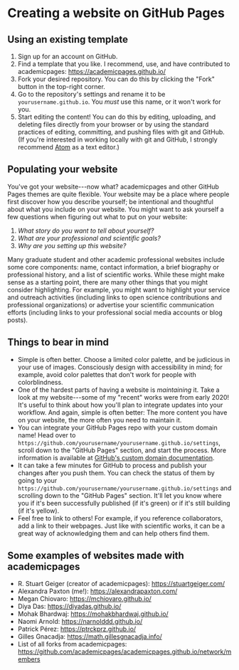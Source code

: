 # Creating a website on GitHub Pages

## Using an existing template

1. Sign up for an account on GitHub.
1. Find a template that you like. I recommend, use, and have contributed to academicpages: https://academicpages.github.io/
1. Fork your desired repository. You can do this by clicking the "Fork" button in the top-right corner.
1. Go to the repository's settings and rename it to be `yourusername.github.io`. You *must* use this name, or it won't work for you.
1. Start editing the content! You can do this by editing, uploading, and deleting files directly from your browser or by using the standard practices of editing, committing, and pushing files with git and GitHub. (If you're interested in working locally with git and GitHub, I strongly recommend [Atom](https://atom.io/) as a text editor.)

## Populating your website

You've got your website---now what? academicpages and other GitHub Pages themes are quite flexible. Your website may be a place where people first discover how you describe yourself; be intentional and thoughtful about what you include on your website. You might want to ask yourself a few questions when figuring out what to put on your website:

1. *What story do you want to tell about yourself?*
1. *What are your professional and scientific goals?*
1. *Why are you setting up this website?*

Many graduate student and other academic professional websites include some core components: name, contact information, a brief biography or professional history, and a list of scientific works. While these might make sense as a starting point, there are many other things that you might consider highlighting. For example, you might want to highlight your service and outreach activities (including links to open science contributions and professional organizations) or advertise your scientific communication efforts (including links to your professional social media accounts or blog posts).

## Things to bear in mind

- Simple is often better. Choose a limited color palette, and be judicious in your use of images. Consciously design with accessibility in mind; for example, avoid color palettes that don't work for people with colorblindness.
- One of the hardest parts of having a website is *maintaining* it. Take a look at my website---some of my "recent" works were from early 2020! It's useful to think about how you'll plan to integrate updates into your workflow. And again, simple is often better: The more content you have on your website, the more often you need to maintain it.
- You can integrate your GitHub Pages repo with your custom domain name!  Head over to `https://github.com/yourusername/yourusername.github.io/settings`, scroll down to the "GitHub Pages" section, and start the process. More information is available at [GitHub's custom domain documentation](https://docs.github.com/en/github/working-with-github-pages/configuring-a-custom-domain-for-your-github-pages-site).
- It can take a few minutes for GitHub to process and publish your changes after you push them. You can check the status of them by going to your `https://github.com/yourusername/yourusername.github.io/settings` and scrolling down to the "GitHub Pages" section. It'll let you know where you if it's been successfully published (if it's green) or if it's still building (if it's yellow).
- Feel free to link to others! For example, if you reference collaborators, add a link to their webpages. Just like with scientific works, it can be a great way of acknowledging them and can help others find them.

## Some examples of websites made with academicpages

- R. Stuart Geiger (creator of academicpages): https://stuartgeiger.com/
- Alexandra Paxton (me!): https://alexandrapaxton.com/
- Megan Chiovaro: https://mchiovaro.github.io/
- Diya Das: https://diyadas.github.io/
- Mohak Bhardwaj: https://mohakbhardwaj.github.io/
- Naomi Arnold: https://narnolddd.github.io/
- Patrick Pérez: https://ptrckprz.github.io/
- Gilles Gnacadja: https://math.gillesgnacadja.info/
- List of all forks from academicpages: https://github.com/academicpages/academicpages.github.io/network/members
